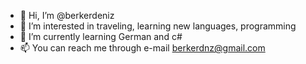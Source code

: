 - 👋 Hi, I’m @berkerdeniz
- 👀 I’m interested in traveling, learning new languages, programming
- 🌱 I’m currently learning German and c#
- 📫 You can reach me through e-mail berkerdnz@gmail.com

<!---
berkerdeniz/berkerdeniz is a ✨ special ✨ repository because its `README.md` (this file) appears on your GitHub profile.
You can click the Preview link to take a look at your changes.
--->
